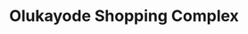 ---
title: "Olukayode Shopping Complex"
url: /akure/olukayode-shopping-complex/
shop: mobile phone
---